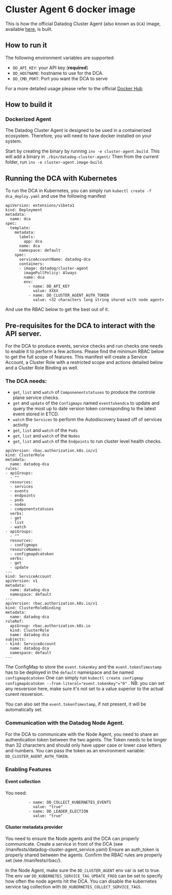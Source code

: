 # Cluster Agent 6 docker image

This is how the official Datadog Cluster Agent (also known as `DCA`) image, available [here](https://hub.docker.com/r/datadog/cluster-agent/), is built.

## How to run it

The following environment variables are supported:

- `DD_API_KEY`: your API key (**required**)
- `DD_HOSTNAME`: hostname to use for the DCA.
- `DD_CMD_PORT`: Port you want the DCA to serve

For a more detailed usage please refer to the official [Docker Hub](https://hub.docker.com/r/datadog/cluster-agent/)

## How to build it

### Dockerized Agent

The Datadog Cluster Agent is designed to be used in a containerized ecosystem.
Therefore, you will need to have docker installed on your system.

Start by creating the binary by running `inv -e cluster-agent.build`. This will add a binary in `./bin/datadog-cluster-agent/`
Then from the current folder, run `inv -e cluster-agent.image-build`.


## Running the DCA with Kubernetes

To run the DCA in Kubernetes, you can simply run `kubectl create -f dca_deploy.yaml` and use the following manifest

```
apiVersion: extensions/v1beta1
kind: Deployment
metadata:
  name: dca
spec:
  template:
    metadata:
      labels:
        app: dca
      name: dca
      namespace: default
    spec:
      serviceAccountName: datadog-dca
      containers:
      - image: datadog/cluster-agent
        imagePullPolicy: Always
        name: dca
        env:
          - name: DD_API_KEY
            value: XXXX
          - name: DD_CLUSTER_AGENT_AUTH_TOKEN
            value: <32 characters long string shared with node agent>
```
And use the RBAC below to get the best out of it.

## Pre-requisites for the DCA to interact with the API server.

For the DCA to produce events, service checks and run checks one needs to enable it to perform a few actions.
Please find the minimum RBAC below to get the full scope of features.
This manifest will create a Service Account, a Cluster Role with a restricted scope and actions detailed below and a Cluster Role Binding as well.

### The DCA needs:

- `get`, `list` and `watch` of `Componenentstatuses` to produce the controle plane service checks.
- `get` and `update` of the `Configmaps` named `eventtokendca` to update and query the most up to date version token corresponding to the latest event stored in ETCD.
- `watch` the `Services` to perform the Autodiscovery based off of services activity
- `get`, `list` and `watch` of the `Pods`
- `get`, `list` and `watch`  of the `Nodes`
- `get`, `list` and `watch`  of the `Endpoints` to run cluster level health checks.


```
apiVersion: rbac.authorization.k8s.io/v1
kind: ClusterRole
metadata:
  name: datadog-dca
rules:
- apiGroups:
  - ""
  resources:
  - services
  - events
  - endpoints
  - pods
  - nodes
  - componentstatuses
  verbs:
  - get
  - list
  - watch
- apiGroups:
  - ""
  resources:
  - configmaps
  resourceNames:
  - configmapdcatoken
  verbs:
  - get
  - update
---
kind: ServiceAccount
apiVersion: v1
metadata:
  name: datadog-dca
  namespace: default
---
apiVersion: rbac.authorization.k8s.io/v1
kind: ClusterRoleBinding
metadata:
  name: datadog-dca
roleRef:
  apiGroup: rbac.authorization.k8s.io
  kind: ClusterRole
  name: datadog-dca
subjects:
- kind: ServiceAccount
  name: datadog-dca
  namespace: default
---
```

The ConfigMap to store the `event.tokenKey` and the `event.tokenTimestamp` has to be deployed in the `default` namespace and be named `configmapdcatoken`
One can simply run `kubectl create configmap configmapdcatoken --from-literal="event.tokenKey"="0"` .
NB: you can set any resversion here, make sure it's not set to a value superior to the actual curent resversion.

You can also set the `event.tokenTimestamp`, if not present, it will be automatically set.

### Communication with the Datadog Node Agent.

For the DCA to communicate with the Node Agent, you need to share an authentication token between the two agents.
The Token needs to be longer than 32 characters and should only have upper case or lower case letters and numbers.
You can pass the token as an environment variable: `DD_CLUSTER_AGENT_AUTH_TOKEN`.

### Enabling Features

#### Event collection

You need:
```
          - name: DD_COLLECT_KUBERNETES_EVENTS
            value: "true"
          - name: DD_LEADER_ELECTION
            value: "true"
```

#### Cluster metadata provider

You need to ensure the Node agents and the DCA can properly communicate.
Create a service in front of the DCA (see /manifests/datadog-cluster-agent_service.yaml)
Ensure an auth_token is properly shared between the agents.
Confirm the RBAC rules are properly set (see /manifests/rbac/).

In the Node Agent, make sure the `DD_CLUSTER_AGENT` env var is set to true.
The env var `DD_KUBERNETES_SERVICE_TAG_UPDATE_FREQ` can be set to specify how often the node agents hit the DCA.
You can disable the kubernetes service tag collection with `DD_KUBERNETES_COLLECT_SERVICE_TAGS`. 

